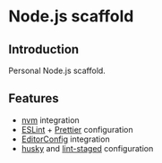# Node.js scaffold

## Introduction

Personal Node.js scaffold.

## Features

- [nvm](https://github.com/nvm-sh/nvm) integration
- [ESLint](http://eslint.org/) + [Prettier](https://prettier.io/) configuration
- [EditorConfig](http://editorconfig.org/) integration
- [husky](https://github.com/typicode/husky) and [lint-staged](https://github.com/okonet/lint-staged) configuration
